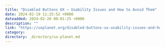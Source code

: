 ```yaml
---
title: "Disabled Buttons UX — Usability Issues and How to Avoid Them"
date: 2024-02-19 11:25:52 +0000
dateadded: 2024-02-20 00:01:25 +0000
description: ""
link: "https://uxplanet.org/disabled-buttons-ux-usability-issues-and-how-to-avoid-them-8f2246186e80?source=rss----819cc2aaeee0---4"
category:
directory: _directory/ux-planet.md
---
```

